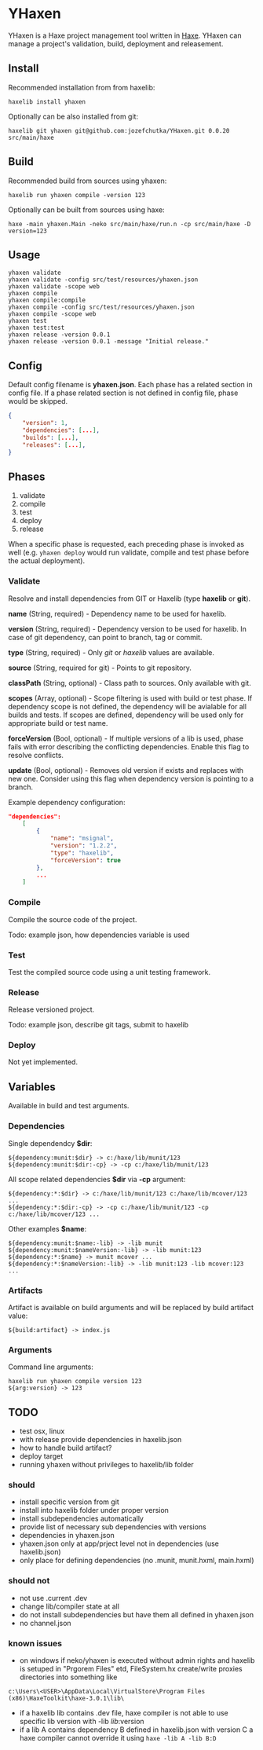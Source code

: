 # YHaxen

YHaxen is a Haxe project management tool written in [Haxe](http://haxe.org/). YHaxen can manage a project's validation, build, deployment and releasement.

## Install

Recommended installation from from haxelib:
```
haxelib install yhaxen
```

Optionally can be also installed from git:
```
haxelib git yhaxen git@github.com:jozefchutka/YHaxen.git 0.0.20 src/main/haxe
```

## Build

Recommended build from sources using yhaxen:
```
haxelib run yhaxen compile -version 123
```

Optionally can be built from sources using haxe:
```
haxe -main yhaxen.Main -neko src/main/haxe/run.n -cp src/main/haxe -D version=123
```

## Usage
```
yhaxen validate
yhaxen validate -config src/test/resources/yhaxen.json
yhaxen validate -scope web
yhaxen compile
yhaxen compile:compile
yhaxen compile -config src/test/resources/yhaxen.json
yhaxen compile -scope web
yhaxen test
yhaxen test:test
yhaxen release -version 0.0.1
yhaxen release -version 0.0.1 -message "Initial release."
```

## Config

Default config filename is **yhaxen.json**. Each phase has a related section in config file. If a phase related section is not defined in config file, phase would be skipped.   

```json
{
	"version": 1,
	"dependencies": [...],
	"builds": [...],
	"releases": [...],
}
```

## Phases

1. validate
2. compile
3. test
4. deploy
5. release

When a specific phase is requested, each preceding phase is invoked as well (e.g. `yhaxen deploy` would run validate, compile and test phase before the actual deployment).

### Validate

Resolve and install dependencies from GIT or Haxelib (type **haxelib** or **git**).
 
**name** (String, required) - Dependency name to be used for haxelib.

**version** (String, required) - Dependency version to be used for haxelib. In case of git dependency, can point to branch, tag or commit.

**type** (String, required) - Only *git* or *haxelib* values are available. 

**source** (String, required for git) - Points to git repository.
 
**classPath** (String, optional) - Class path to sources. Only available with git.

**scopes** (Array<String>, optional) - Scope filtering is used with build or test phase. If dependency scope is not defined, the dependency will be avialable for all builds and tests. If scopes are defined, dependency will be used only for appropriate build or test name.

**forceVersion** (Bool, optional) - If multiple versions of a lib is used, phase fails with error describing the conflicting dependencies. Enable this flag to resolve conflicts.

**update** (Bool, optional) - Removes old version if exists and replaces with new one. Consider using this flag when dependency version is pointing to a branch. 

Example dependency configuration:
 
```json
"dependencies":
	[
		{
			"name": "msignal",
			"version": "1.2.2",
			"type": "haxelib",
			"forceVersion": true
		},
		...
	]
```

### Compile

Compile the source code of the project.

Todo: example json, how dependencies variable is used

### Test

Test the compiled source code using a unit testing framework.

### Release

Release versioned project.

Todo: example json, describe git tags, submit to haxelib

### Deploy

Not yet implemented.

## Variables

Available in build and test arguments.

### Dependencies

Single dependendcy **$dir**: 
```
${dependency:munit:$dir} -> c:/haxe/lib/munit/123
${dependency:munit:$dir:-cp} -> -cp c:/haxe/lib/munit/123
```

All scope related dependencies **$dir** via **-cp** argument:
```
${dependency:*:$dir} -> c:/haxe/lib/munit/123 c:/haxe/lib/mcover/123 ...
${dependency:*:$dir:-cp} -> -cp c:/haxe/lib/munit/123 -cp c:/haxe/lib/mcover/123 ...
```

Other examples **$name**:
```
${dependency:munit:$name:-lib} -> -lib munit
${dependency:munit:$nameVersion:-lib} -> -lib munit:123
${dependency:*:$name} -> munit mcover ...
${dependency:*:$nameVersion:-lib} -> -lib munit:123 -lib mcover:123 ...
```

### Artifacts

Artifact is available on build arguments and will be replaced by build artifact value: 

```
${build:artifact} -> index.js
```

### Arguments

Command line arguments:

```
haxelib run yhaxen compile version 123 
${arg:version} -> 123
```

## TODO 
- test osx, linux
- with release provide dependencies in haxelib.json
- how to handle build artifact?
- deploy target
- running yhaxen without privileges to haxelib/lib folder

### should
- install specific version from git
- install into haxelib folder under proper version
- install subdependencies automatically
- provide list of necessary sub dependencies with versions
- dependencies in yhaxen.json
- yhaxen.json only at app/prject level not in dependencies (use haxelib.json)
- only place for defining dependencies (no .munit, munit.hxml, main.hxml)

### should not
- not use .current .dev
- change lib/compiler state at all
- do not install subdependencies but have them all defined in yhaxen.json
- no channel.json

### known issues
- on windows if neko/yhaxen is executed without admin rights and haxelib is setuped in "Prgorem Files" etd, FileSystem.hx create/write proxies directories into something like
```
c:\Users\<USER>\AppData\Local\VirtualStore\Program Files (x86)\HaxeToolkit\haxe-3.0.1\lib\
```

- if a haxelib lib contains .dev file, haxe compiler is not able to use specific lib version with -lib $lib:$version
- if a lib A contains dependency B defined in haxelib.json with version C a haxe compiler cannot override it using `haxe -lib A -lib B:D`